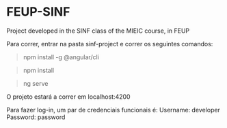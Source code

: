# FEUP-SINF
Project developed in the SINF class of the MIEIC course, in FEUP

Para correr, entrar na pasta sinf-project e correr os seguintes comandos:

>npm install -g @angular/cli

>npm install

>ng serve

O projeto estará a correr em localhost:4200

Para fazer log-in, um par de credenciais funcionais é:
Username: developer
Password: password
